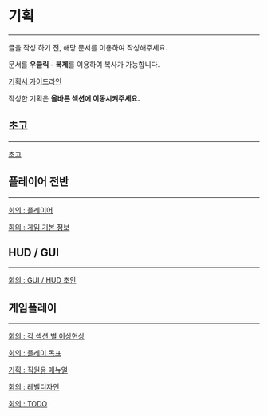 # 기획

---

글을 작성 하기 전, 해당 문서를 이용하여 작성해주세요. 

문서를 **우클릭 - 복제**를 이용하여 복사가 가능합니다.

[기획서 가이드라인](기획/기획서%가이드라인.md)

작성한 기획은 **올바른 섹션에 이동시켜주세요.**

## 초고

---

[초고](%E1%84%80%E1%85%B5%E1%84%92%E1%85%AC%E1%86%A8%201febd19600184e85a44c4cf9fc51dd5a/%E1%84%8E%E1%85%A9%E1%84%80%E1%85%A9%207c92f5c531f6472ab3bdad4e61435d0c.md)

## 플레이어 전반

---

[회의 : 플레이어 ](%E1%84%80%E1%85%B5%E1%84%92%E1%85%AC%E1%86%A8%201febd19600184e85a44c4cf9fc51dd5a/%E1%84%92%E1%85%AC%E1%84%8B%E1%85%B4%20%E1%84%91%E1%85%B3%E1%86%AF%E1%84%85%E1%85%A6%E1%84%8B%E1%85%B5%E1%84%8B%E1%85%A5%206c48bdf3eec3416cb5e2d2aec1b13bbc.md)

[회의 : 게임 기본 정보 ](%E1%84%80%E1%85%B5%E1%84%92%E1%85%AC%E1%86%A8%201febd19600184e85a44c4cf9fc51dd5a/%E1%84%92%E1%85%AC%E1%84%8B%E1%85%B4%20%E1%84%80%E1%85%A6%E1%84%8B%E1%85%B5%E1%86%B7%20%E1%84%80%E1%85%B5%E1%84%87%E1%85%A9%E1%86%AB%20%E1%84%8C%E1%85%A5%E1%86%BC%E1%84%87%E1%85%A9%2093dec612f54b497c962531bd0ab7a70e.md)

## HUD / GUI

---

[회의 : GUI / HUD 초안](%E1%84%80%E1%85%B5%E1%84%92%E1%85%AC%E1%86%A8%201febd19600184e85a44c4cf9fc51dd5a/%E1%84%92%E1%85%AC%E1%84%8B%E1%85%B4%20GUI%20HUD%20%E1%84%8E%E1%85%A9%E1%84%8B%E1%85%A1%E1%86%AB%20b3370a841f084be39b2ea9104953e7d4.md)

## 게임플레이

---

[회의 : 각 섹션 별 이상현상](%E1%84%80%E1%85%B5%E1%84%92%E1%85%AC%E1%86%A8%201febd19600184e85a44c4cf9fc51dd5a/%E1%84%92%E1%85%AC%E1%84%8B%E1%85%B4%20%E1%84%80%E1%85%A1%E1%86%A8%20%E1%84%89%E1%85%A6%E1%86%A8%E1%84%89%E1%85%A7%E1%86%AB%20%E1%84%87%E1%85%A7%E1%86%AF%20%E1%84%8B%E1%85%B5%E1%84%89%E1%85%A1%E1%86%BC%E1%84%92%E1%85%A7%E1%86%AB%E1%84%89%E1%85%A1%E1%86%BC%20e30a7027cf4e4c67b43c9cd5339763e1.md)

[회의 : 플레이 목표](%E1%84%80%E1%85%B5%E1%84%92%E1%85%AC%E1%86%A8%201febd19600184e85a44c4cf9fc51dd5a/%E1%84%92%E1%85%AC%E1%84%8B%E1%85%B4%20%E1%84%91%E1%85%B3%E1%86%AF%E1%84%85%E1%85%A6%E1%84%8B%E1%85%B5%20%E1%84%86%E1%85%A9%E1%86%A8%E1%84%91%E1%85%AD%2011d616b0e6224147aa5fee32a6fde50d.md)

[기획 : 직원용 매뉴얼](%E1%84%80%E1%85%B5%E1%84%92%E1%85%AC%E1%86%A8%201febd19600184e85a44c4cf9fc51dd5a/%E1%84%80%E1%85%B5%E1%84%92%E1%85%AC%E1%86%A8%20%E1%84%8C%E1%85%B5%E1%86%A8%E1%84%8B%E1%85%AF%E1%86%AB%E1%84%8B%E1%85%AD%E1%86%BC%20%E1%84%86%E1%85%A2%E1%84%82%E1%85%B2%E1%84%8B%E1%85%A5%E1%86%AF%2008e97d872d6440558ac860f7dc8faf7f.md)

[회의 : 레벨디자인](%E1%84%80%E1%85%B5%E1%84%92%E1%85%AC%E1%86%A8%201febd19600184e85a44c4cf9fc51dd5a/%E1%84%92%E1%85%AC%E1%84%8B%E1%85%B4%20%E1%84%85%E1%85%A6%E1%84%87%E1%85%A6%E1%86%AF%E1%84%83%E1%85%B5%E1%84%8C%E1%85%A1%E1%84%8B%E1%85%B5%E1%86%AB%2049584f3ec01d47b79ba43e1bdfe4f55c.md)

[회의 : TODO](%E1%84%80%E1%85%B5%E1%84%92%E1%85%AC%E1%86%A8%201febd19600184e85a44c4cf9fc51dd5a/%E1%84%92%E1%85%AC%E1%84%8B%E1%85%B4%20TODO%2054bfd73af17e4448a3ebd3262edf9596.md)
